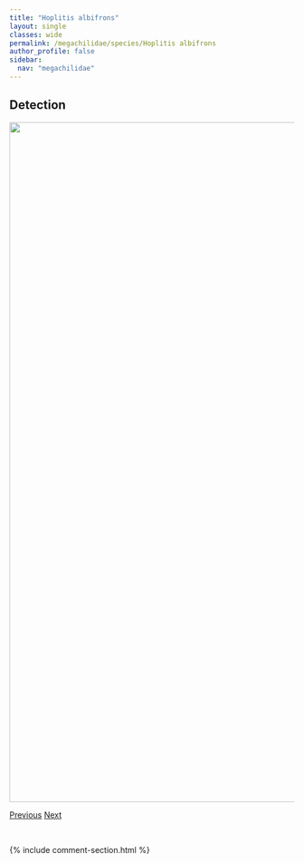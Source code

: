 ```yaml
---
title: "Hoplitis albifrons"
layout: single
classes: wide
permalink: /megachilidae/species/Hoplitis albifrons
author_profile: false
sidebar:
  nav: "megachilidae"
---
```


<h2>Detection</h2>

<a href="/ANBC/assets/figures/species/Hoplitis albifrons/range-map.png">
<img src="/ANBC/assets/figures/species/Hoplitis albifrons/range-map.png" height = "1200" width = "800">
</a>

<a href="/profiles/species/Halictus rubicundus" class="pagination--pager" title="PreviousName">Previous</a> <a href="/profiles/species/Hoplitis fulgida" class="pagination--pager" title="NextName">Next</a>

<p>&nbsp;</p>

{% include comment-section.html %}
